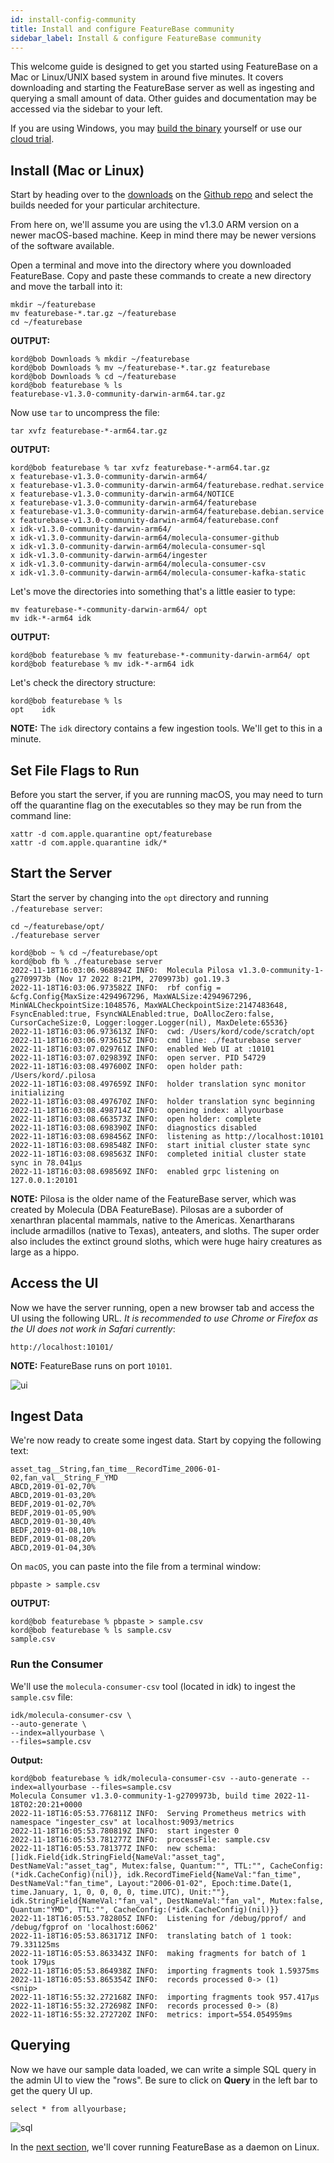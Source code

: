 ```yaml
---
id: install-config-community
title: Install and configure FeatureBase community
sidebar_label: Install & configure FeatureBase community
---
```


This welcome guide is designed to get you started using FeatureBase on a Mac or Linux/UNIX based system in around five minutes. It covers downloading and starting the FeatureBase server as well as ingesting and querying a small amount of data. Other guides and documentation may be accessed via the sidebar to your left.

If you are using Windows, you may [build the binary](https://github.com/featurebasedb/featureBase/#build-featurebase-server-from-source) yourself or use our [cloud trial](https://cloud.featurebase.com/signup).

## Install (Mac or Linux)
Start by heading over to the [downloads](https://github.com/FeatureBaseDB/FeatureBase/releases) on the [Github repo](https://github.com/FeatureBaseDB/featurebase) and select the builds needed for your particular architecture.

From here on, we'll assume you are using the v1.3.0 ARM version on a newer macOS-based machine. Keep in mind there may be newer versions of the software available.

Open a terminal and move into the directory where you downloaded FeatureBase. Copy and paste these commands to create a new directory and move the tarball into it:

```
mkdir ~/featurebase
mv featurebase-*.tar.gz ~/featurebase
cd ~/featurebase
```

**OUTPUT:**
```
kord@bob Downloads % mkdir ~/featurebase
kord@bob Downloads % mv ~/featurebase-*.tar.gz featurebase
kord@bob Downloads % cd ~/featurebase
kord@bob featurebase % ls
featurebase-v1.3.0-community-darwin-arm64.tar.gz
```

Now use `tar` to uncompress the file:

```
tar xvfz featurebase-*-arm64.tar.gz
```

**OUTPUT:**
```
kord@bob featurebase % tar xvfz featurebase-*-arm64.tar.gz
x featurebase-v1.3.0-community-darwin-arm64/
x featurebase-v1.3.0-community-darwin-arm64/featurebase.redhat.service
x featurebase-v1.3.0-community-darwin-arm64/NOTICE
x featurebase-v1.3.0-community-darwin-arm64/featurebase
x featurebase-v1.3.0-community-darwin-arm64/featurebase.debian.service
x featurebase-v1.3.0-community-darwin-arm64/featurebase.conf
x idk-v1.3.0-community-darwin-arm64/
x idk-v1.3.0-community-darwin-arm64/molecula-consumer-github
x idk-v1.3.0-community-darwin-arm64/molecula-consumer-sql
x idk-v1.3.0-community-darwin-arm64/ingester
x idk-v1.3.0-community-darwin-arm64/molecula-consumer-csv
x idk-v1.3.0-community-darwin-arm64/molecula-consumer-kafka-static
```

Let's move the directories into something that's a little easier to type:

```
mv featurebase-*-community-darwin-arm64/ opt
mv idk-*-arm64 idk
```

**OUTPUT:**
```
kord@bob featurebase % mv featurebase-*-community-darwin-arm64/ opt
kord@bob featurebase % mv idk-*-arm64 idk
```

Let's check the directory structure:

```
kord@bob featurebase % ls
opt    idk
```

**NOTE:**
The `idk` directory contains a few ingestion tools. We'll get to this in a minute.

## Set File Flags to Run
Before you start the server, if you are running macOS, you may need to turn off the quarantine flag on the executables so they may be run from the command line:

```
xattr -d com.apple.quarantine opt/featurebase
xattr -d com.apple.quarantine idk/*
```

## Start the Server
Start the server by changing into the `opt` directory and running `./featurebase server`:

```
cd ~/featurebase/opt/
./featurebase server
```


```
kord@bob ~ % cd ~/featurebase/opt
kord@bob fb % ./featurebase server
2022-11-18T16:03:06.968894Z INFO:  Molecula Pilosa v1.3.0-community-1-g2709973b (Nov 17 2022 8:21PM, 2709973b) go1.19.3
2022-11-18T16:03:06.973582Z INFO:  rbf config = &cfg.Config{MaxSize:4294967296, MaxWALSize:4294967296, MinWALCheckpointSize:1048576, MaxWALCheckpointSize:2147483648, FsyncEnabled:true, FsyncWALEnabled:true, DoAllocZero:false, CursorCacheSize:0, Logger:logger.Logger(nil), MaxDelete:65536}
2022-11-18T16:03:06.973613Z INFO:  cwd: /Users/kord/code/scratch/opt
2022-11-18T16:03:06.973615Z INFO:  cmd line: ./featurebase server
2022-11-18T16:03:07.029761Z INFO:  enabled Web UI at :10101
2022-11-18T16:03:07.029839Z INFO:  open server. PID 54729
2022-11-18T16:03:08.497600Z INFO:  open holder path: /Users/kord/.pilosa
2022-11-18T16:03:08.497659Z INFO:  holder translation sync monitor initializing
2022-11-18T16:03:08.497670Z INFO:  holder translation sync beginning
2022-11-18T16:03:08.498714Z INFO:  opening index: allyourbase
2022-11-18T16:03:08.663573Z INFO:  open holder: complete
2022-11-18T16:03:08.698390Z INFO:  diagnostics disabled
2022-11-18T16:03:08.698456Z INFO:  listening as http://localhost:10101
2022-11-18T16:03:08.698548Z INFO:  start initial cluster state sync
2022-11-18T16:03:08.698563Z INFO:  completed initial cluster state sync in 78.041µs
2022-11-18T16:03:08.698569Z INFO:  enabled grpc listening on 127.0.0.1:20101
```

**NOTE:**
Pilosa is the older name of the FeatureBase server, which was created by Molecula (DBA FeatureBase). Pilosas are a suborder of xenarthran placental mammals, native to the Americas. Xenartharans include armadillos (native to Texas), anteaters, and sloths. The super order also includes the extinct ground sloths, which were huge hairy creatures as large as a hippo.

## Access the UI
Now we have the server running, open a new browser tab and access the UI using the following URL. *It is recommended to use Chrome or Firefox as the UI does not work in Safari currently*:

```
http://localhost:10101/
```

**NOTE:**
FeatureBase runs on port `10101`.

![ui](/img/welcome/localhost.png)

## Ingest Data
We're now ready to create some ingest data. Start by copying the following text: 

```
asset_tag__String,fan_time__RecordTime_2006-01-02,fan_val__String_F_YMD
ABCD,2019-01-02,70%
ABCD,2019-01-03,20%
BEDF,2019-01-02,70%
BEDF,2019-01-05,90%
ABCD,2019-01-30,40%
BEDF,2019-01-08,10%
BEDF,2019-01-08,20%
ABCD,2019-01-04,30%
```

On `macOS`, you can paste into the file from a terminal window:

```
pbpaste > sample.csv
```

**OUTPUT:**
```
kord@bob featurebase % pbpaste > sample.csv
kord@bob featurebase % ls sample.csv
sample.csv
```

### Run the Consumer
We'll use the `molecula-consumer-csv` tool (located in idk) to ingest the `sample.csv` file:

```
idk/molecula-consumer-csv \
--auto-generate \
--index=allyourbase \
--files=sample.csv
```

**Output:**

```
kord@bob featurebase % idk/molecula-consumer-csv --auto-generate --index=allyourbase --files=sample.csv
Molecula Consumer v1.3.0-community-1-g2709973b, build time 2022-11-18T02:20:21+0000
2022-11-18T16:05:53.776811Z INFO:  Serving Prometheus metrics with namespace "ingester_csv" at localhost:9093/metrics
2022-11-18T16:05:53.780819Z INFO:  start ingester 0
2022-11-18T16:05:53.781277Z INFO:  processFile: sample.csv
2022-11-18T16:05:53.781377Z INFO:  new schema: []idk.Field{idk.StringField{NameVal:"asset_tag", DestNameVal:"asset_tag", Mutex:false, Quantum:"", TTL:"", CacheConfig:(*idk.CacheConfig)(nil)}, idk.RecordTimeField{NameVal:"fan_time", DestNameVal:"fan_time", Layout:"2006-01-02", Epoch:time.Date(1, time.January, 1, 0, 0, 0, 0, time.UTC), Unit:""}, idk.StringField{NameVal:"fan_val", DestNameVal:"fan_val", Mutex:false, Quantum:"YMD", TTL:"", CacheConfig:(*idk.CacheConfig)(nil)}}
2022-11-18T16:05:53.782805Z INFO:  Listening for /debug/pprof/ and /debug/fgprof on 'localhost:6062'
2022-11-18T16:05:53.863171Z INFO:  translating batch of 1 took: 79.331125ms
2022-11-18T16:05:53.863343Z INFO:  making fragments for batch of 1 took 179µs
2022-11-18T16:05:53.864938Z INFO:  importing fragments took 1.59375ms
2022-11-18T16:05:53.865354Z INFO:  records processed 0-> (1)
<snip>
2022-11-18T16:55:32.272168Z INFO:  importing fragments took 957.417µs
2022-11-18T16:55:32.272698Z INFO:  records processed 0-> (8)
2022-11-18T16:55:32.272720Z INFO:  metrics: import=554.054959ms
```

## Querying
Now we have our sample data loaded, we can write a simple SQL query in the admin UI to view the "rows". Be sure to click on **Query** in the left bar to get the query UI up.

```
select * from allyourbase;
```

![sql](/img/welcome/sql.png)

In the [next section](/community/community-setup/installing-featurebase), we'll cover running FeatureBase as a daemon on Linux.

